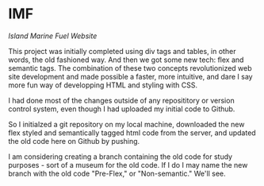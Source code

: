 # IMF

*Island Marine Fuel Website*

This project was initially completed using div tags and tables, in other words, the old fashioned way. And then we got some new tech: flex and semantic tags. The combination of these two concepts revolutionized web site development and made possible a faster, more intuitive, and dare I say more fun way of developping HTML and styling with CSS.

I had done most of the changes outside of any reposititory or version control system, even though I had uploaded my initial code to Github.

So I initialzed a git repository on my local machine, downloaded the new flex styled and semantically tagged html code from the server, and updated the old code here on Github by pushing.

I am considering creating a branch containing the old code for study purposes - sort of a museum for the old code. If I do I may name the new branch with the old code "Pre-Flex," or "Non-semantic." We'll see.
